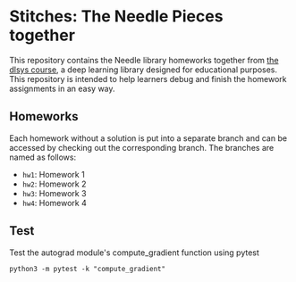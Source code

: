 # Stitches: The Needle Pieces together

This repository contains the Needle library homeworks together from [the dlsys course](https://dlsyscourse.org/), a deep learning library designed for educational purposes. This repository is intended to help learners debug and finish the homework assignments in an easy way.

## Homeworks

Each homework without a solution is put into a separate branch and can be accessed by checking out the corresponding branch. The branches are named as follows:
- `hw1`: Homework 1
- `hw2`: Homework 2
- `hw3`: Homework 3
- `hw4`: Homework 4

## Test

Test the autograd module's compute_gradient function using pytest

```
python3 -m pytest -k "compute_gradient"
```